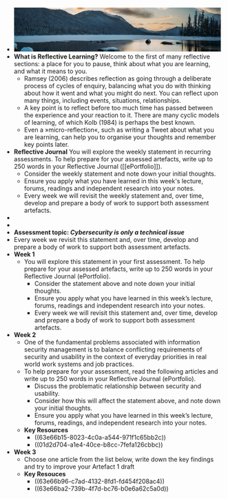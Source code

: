 - ![header_lake.jpg](../assets/header_lake_1675185770259_0.jpg)
- **What is Reflective Learning?**
  Welcome to the first of many reflective sections: a place for you to pause, think about what you are learning, and what it means to you.
	- Ramsey (2006) describes reflection as going through a deliberate process of cycles of enquiry, balancing what you do with thinking about how it went and what you might do next. You can reflect upon many things, including events, situations, relationships.
	- A key point is to reflect before too much time has passed between the experience and your reaction to it. There are many cyclic models of learning, of which Kolb (1984) is perhaps the best known.
	- Even a »micro-reflection«, such as writing a Tweet about what you are learning, can help you to organise your thoughts and remember key points later.
- **Reflective Journal**
  You will explore the weekly statement in recurring assessments. To help prepare for your assessed artefacts, write up to 250 words in your Reflective Journal ([[ePortfolio]]).
	- Consider the weekly statement and note down your initial thoughts.
	- Ensure you apply what you have learned in this week's lecture, forums, readings and independent research into your notes.
	- Every week we will revisit the weekly statement and, over time, develop and prepare a body of work to support both assessment artefacts.
-
-
- **Assessment topic: *Cybersecurity is only a technical issue***
- Every week we revisit this statement and, over time, develop and prepare a body of work to support both assessment artefacts.
- **Week 1**
	- You will explore this statement in your first assessment. To help 
	  prepare for your assessed artefacts, write up to 250 words in your 
	  Reflective Journal (ePortfolio).
		- Consider the statement above and note down your initial thoughts.
		- Ensure you apply what you have learned in this week’s lecture, forums, readings and independent research into your notes.
		- Every week we 
		  will revisit this statement and, over time, develop and prepare a body 
		  of work to support both assessment artefacts.
- **Week 2**
	- One of the fundamental problems associated with information security 
	  management is to balance conflicting requirements of security and 
	  usability in the context of everyday priorities in real world work 
	  systems and job practices.
	- To help prepare for your assessment, read the following 
	  articles and write up to 250 words in your Reflective Journal 
	  (ePortfolio).
		- Discuss the problematic relationship between security and usability.
		- Consider how this will affect the statement above, and note down your initial thoughts.
		- Ensure you apply what you have learned in this week’s lecture, forums, readings, and independent research into your notes.
	- **Key Resources**
		- ((63e66b15-8023-4c0a-a544-971f1c65bb2c))
		- ((01d2d704-a1e4-40ce-b8cc-7fefa126cbbc))
- **Week 3**
	- Choose one article from the list below, write down the key findings and try to improve your Artefact 1 draft
	- **Key Resouces**
		- ((63e66b96-c7ad-4132-8fd1-fd454f208ac4))
		- ((63e66ba2-739b-4f7d-bc76-b0e6a62c5a0d))